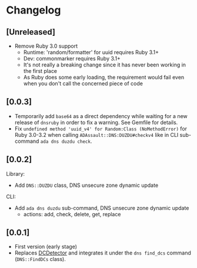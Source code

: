 # Changelog

## [Unreleased]

- Remove Ruby 3.0 support
  - Runtime: 'random/formatter' for uuid requires Ruby 3.1+
  - Dev: commonmarker requires Ruby 3.1+
  - It's not really a breaking change since it has never been working in the first place
  - As Ruby does some early loading, the requirement would fail even when you don't call the concerned piece of code

## [0.0.3]

- Temporarily add `base64` as a direct dependency while waiting for a new release of `dnsruby` in order to fix a warning. See Gemfile for details.
- Fix `undefined method 'uuid_v4' for Random:Class (NoMethodError)` for Ruby 3.0-3.2 when calling `ADAssault::DNS:DUZDU#checkv4` like in CLI sub-command `ada dns duzdu check`.

## [0.0.2]

Library:

- Add `DNS::DUZDU` class, DNS unsecure zone dynamic update

CLI:

- Add `ada dns duzdu` sub-command, DNS unsecure zone dynamic update
  - actions: add, check, delete, get, replace

## [0.0.1]

- First version (early stage)
- Replaces [DCDetector](https://github.com/noraj/DCDetector) and integrates it under the `dns find_dcs` command (`DNS::FindDCs` class).
